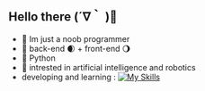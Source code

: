 ## Hello there (´∇｀ )👋 

 - 🎃 Im just a noob programmer 
 - 🔵 back-end 🌒 + front-end 🌖
 - 🐍 Python
 - 🧬 intrested in artificial intelligence and robotics
 - developing and learning :
[![My Skills](https://skillicons.dev/icons?i=py,cpp,cs,c,mysql,java,php,wordpress)](https://skillicons.dev)
 
<!--
**Bita404/Bita404** is a ✨ _special_ ✨ repository because its `README.md` (this file) appears on your GitHub profile.

Here are some ideas to get you started:

- 🔭 I’m currently working on ...
- 🌱 I’m currently learning ...
- 👯 I’m looking to collaborate on ...
- 🤔 I’m looking for help with ...
- 💬 Ask me about ...
- 📫 How to reach me: ...
- 😄 Pronouns: ...
- ⚡ Fun fact: ...
-->

